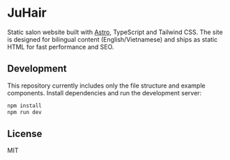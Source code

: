 # JuHair

Static salon website built with [Astro](https://astro.build/), TypeScript and Tailwind CSS. The site is designed for bilingual content (English/Vietnamese) and ships as static HTML for fast performance and SEO.

## Development

This repository currently includes only the file structure and example components. Install dependencies and run the development server:

```bash
npm install
npm run dev
```

## License

MIT

